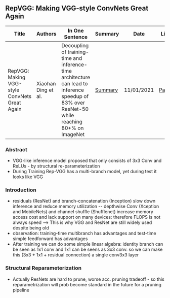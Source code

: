 ## RepVGG: Making VGG-style ConvNets Great Again

| Title | Authors | In One Sentence | Summary | Date | Link | Conference |
| -----  | ------ | --------------- | ------- | ---- | ---- | ---------- |
| RepVGG: Making VGG-style ConvNets Great Again | Xiaohan Ding et al. | Decoupling of training-time and inference-time architecture can lead to inference speedup of 83% over ResNet-50 while reaching 80+% on ImageNet | [Summary](./paper-summary/vision-architectures/RepVGG.md) | 11/01/2021 | [Paper](https://arxiv.org/pdf/2101.03697v1.pdf)| ArXiv | 

### Abstract
- VGG-like inference model proposed that only consists of 3x3 Conv and ReLUs - by structural re-parameterization
- During Training Rep-VGG has a multi-branch model, yet during test it looks like VGG

### Introduction
- residuals (ResNet) and branch-concatenation (Inception) slow down inference and reduce memory utilization -- depthwise Conv (Xception and MobileNets) and channel shuffle (Shufflenet) increase memory access cost and lack support on many devices: therefore FLOPS is not always speed --> This is why VGG and ResNet are still widely used despite being old
- observation: training-time multibranch has advantages and test-time simple feedforward has advantages
- After training we can do some simple linear algebra: identity branch can be seen as 1x1 conv and 1x1 can be seens as 3x3 conv. so we can make this (3x3 + 1x1 + residual connection) a single conv3x3 layer

### Structural Reparameterization
- Actually ResNets are hard to prune, worse acc. pruning tradeoff - so this reparametrization will prob become standard in the future for a pruning pipeline
